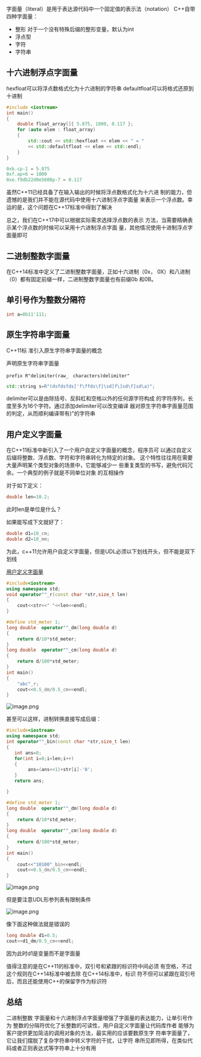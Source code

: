 字面量（literal）是用于表达源代码中一个固定值的表示法（notation）
C++自带四种字面量：
- 整形 对于一个没有特殊后缀的整形变量，默认为int
- 浮点型
- 字符
- 字符串

## 十六进制浮点字面量

hexfloat可以将浮点数格式化为十六进制的字符串
defaultfloat可以将格式还原到十进制

```cpp
#include <iostream> 
int main() 
{ 
    double float_array[]{ 5.875, 1000, 0.117 }; 
    for (auto elem : float_array) 
    { 
        std::cout << std::hexfloat << elem << " = " 
        << std::defaultfloat << elem << std::endl;
    } 
}

0xb.cp-1 = 5.875
0xf.ap+6 = 1000
0xe.f9db22d0e5608p-7 = 0.117
```

虽然C++11已经具备了在输入输出的时候将浮点数格式化为十六进 制的能力，但遗憾的是我们并不能在源代码中使用十六进制浮点字面量 来表示一个浮点数。幸运的是，这个问题在C++17标准中得到了解决

总之，我们在C++17中可以根据实际需求选择浮点数的表示 方法，当需要精确表示某个浮点数的时候可以采用十六进制浮点字面 量，其他情况使用十进制浮点字面量即可


## 二进制整数字面量

在C++14标准中定义了二进制整数字面量，正如十六进制（0x， 0X）和八进制（0）都有固定前缀一样，二进制整数字面量也有前缀0b 和0B。

## 单引号作为整数分隔符

```cpp
int a=0b11'111;
```

## 原生字符串字面量


C++11标 准引入原生字符串字面量的概念

声明原生字符串字面量
```text
prefix R"delimiter(raw_　characters)delimiter"
````

```cpp
std::string s=R"(dsfdsfds['f\ffds\f]\sd]f\]sd\f]sd\a)";
```

delimiter可以是由除括号、反斜杠和空格以外的任何源字符构成 的字符序列，长度至多为16个字符。通过添加delimiter可以改变编译 器对原生字符串字面量范围的判定，从而顺利编译带有)"的字符串

## 用户定义字面量

在C++11标准中新引入了一个用户自定义字面量的概念，程序员可 以通过自定义后缀将整数、浮点数、字符和字符串转化为特定的对象。 这个特性往往用在需要大量声明某个类型对象的场景中，它能够减少一 些重复类型的书写，避免代码冗余。一个典型的例子就是不同单位对象 的互相操作

对于如下定义：
```cpp
double len=10.2;
```
此时len是单位是什么？

如果能写成下文就好了：
```cpp
double d1=10_cm;
double d2=10_mm;
```
为此，c++11允许用户自定义字面量，但是UDL必须以下划线开头，但不能是双下划线


[用户定义字面量](https://zh.cppreference.com/w/cpp/language/user_literal#Popover19-toggle:~:text=%E7%94%A8%E6%88%B7%E5%AE%9A%E4%B9%89%E5%AD%97%E9%9D%A2%E9%87%8F)

```cpp
#include<iostream>
using namespace std;
void operator""_r(const char *str,size_t len)
{
    cout<<str<<" "<<len<<endl;
}

#define std_meter 1;
long double  operator""_dm(long double d)
{
    return d/10*std_meter;
}
long double  operator""_cm(long double d)
{
    return d/100*std_meter;
}
int main()
{
    "abc"_r;
    cout<<0.5_dm/0.5_cm<<endl;
}

```
![image.png](https://yaaame-1317851743.cos.ap-beijing.myqcloud.com/20240428101959.png)

甚至可以这样，进制转换直接写成后缀：
```cpp
#include<iostream>
using namespace std;
int operator""_bin(const char *str,size_t len)
{
   int ans=0;
   for(int i=0;i<len;i++)
   {
        ans=(ans<<1)+str[i]-'0';
   }
   return ans;

}

#define std_meter 1;
long double  operator""_dm(long double d)
{
    return d/10*std_meter;
}
long double  operator""_cm(long double d)
{
    return d/100*std_meter;
}
int main()
{
    cout<<"10100"_bin<<endl;
    cout<<0.5_dm/0.5_cm<<endl;
}

```

![image.png](https://yaaame-1317851743.cos.ap-beijing.myqcloud.com/20240428102709.png)

但是要注意UDL形参列表有限制条件

![image.png](https://yaaame-1317851743.cos.ap-beijing.myqcloud.com/20240428102934.png)

像下面这种做法就是错误的
```cpp
long double d1=0.5;
cout<<d1_dm/0.5_cm<<endl;
```
因为此时d1是变量而不是字面量


值得注意的是在C++11的标准中，双引号和紧跟的标识符中间必须 有空格，不过这个规则在C++14标准中被去除
在C++14标准中，标识 符不但可以紧跟在双引号后，而且还能使用C++的保留字作为标识符

## 总结

二进制整数 字面量和十六进制浮点字面量增强了字面量的表达能力，让单引号作为 整数的分隔符优化了长整数的可读性，用户自定义字面量让代码库作者 能够为客户提供更加简洁的调用对象的方法，最实用的应该要数原生字 符串字面量了，它让我们摆脱了复杂字符串中转义字符的干扰，让字符 串所见即所得，在类似代码或者正则表达式等字符串上十分有用

